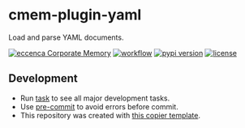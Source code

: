 # cmem-plugin-yaml

Load and parse YAML documents.

[![eccenca Corporate Memory](https://img.shields.io/badge/eccenca-Corporate%20Memory-orange)](https://documentation.eccenca.com) [![workflow](https://github.com/eccenca/cmem-plugin-yaml/actions/workflows/check.yml/badge.svg)](https://github.com/eccenca/cmem-plugin-yaml/actions) [![pypi version](https://img.shields.io/pypi/v/cmem-plugin-yaml)](https://pypi.org/project/cmem-plugin-yaml) [![license](https://img.shields.io/pypi/l/cmem-plugin-yaml)](https://pypi.org/project/cmem-plugin-yaml)

## Development

- Run [task](https://taskfile.dev/) to see all major development tasks.
- Use [pre-commit](https://pre-commit.com/) to avoid errors before commit.
- This repository was created with [this copier template](https://github.com/eccenca/cmem-plugin-template).

